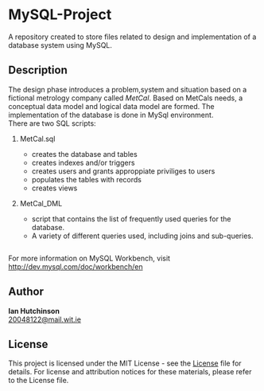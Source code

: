 # MySQL-Project
A repository created to store files related to design and implementation of a database system using MySQL.  



## Description
The design phase introduces a problem,system and situation based on a fictional metrology company called *MetCal*. 
Based on MetCals needs, a conceptual data model and logical data model are formed. The implementation of the database is done in 
MySql environment. <br>
There are two SQL scripts:
1. MetCal.sql <br/>

    * creates the database and tables
    * creates indexes and/or triggers
    * creates users and grants approppiate priviliges to users
    * populates the tables with records
    * creates views <br>
2. MetCal_DML <br/>

    * script that contains the list of frequently used queries for the database. 
    * A variety of different queries used, including joins and sub-queries.
    

![]()

For more information on MySQL Workbench, visit http://dev.mysql.com/doc/workbench/en<br>

## Author

**Ian Hutchinson**  
20048122@mail.wit.ie


## License

This project is licensed under the MIT  License - see the [License](https://github.com/Irhutchi/MySQL-Project/blob/master/LICENSE) file for details. 
For license and attribution notices for these materials, please refer to the License file.

